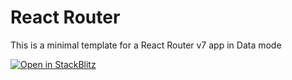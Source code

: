 # React Router

This is a minimal template for a React Router v7 app in Data mode

[![Open in StackBlitz](https://developer.stackblitz.com/img/open_in_stackblitz.svg)](https://stackblitz.com/github/brophdawg11/minimal-rrv7-lib-template)
